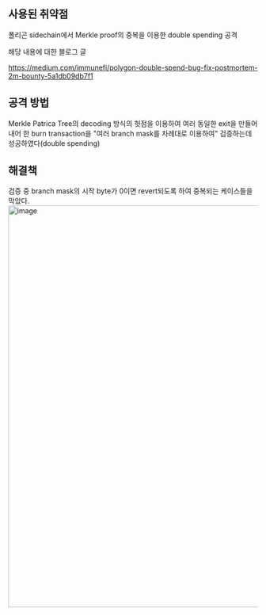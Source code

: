 ## 사용된 취약점
폴리곤 sidechain에서 Merkle proof의 중복을 이용한 double spending 공격 

해당 내용에 대한 블로그 글

https://medium.com/immunefi/polygon-double-spend-bug-fix-postmortem-2m-bounty-5a1db09db7f1

## 공격 방법
Merkle Patrica Tree의 decoding 방식의 헛점을 이용하여 여러 동일한 exit을 만들어 내어
한 burn transaction을 "여러 branch mask를 차례대로 이용하여" 검증하는데 성공하였다(double spending)


## 해결책
검증 중 branch mask의 시작 byte가 0이면 revert되도록 하여 중복되는 케이스들을 막았다.
<img width="811" alt="image" src="https://github.com/dik654/Bridge_hacks/assets/33992354/23e0c1b7-96a6-4a01-9c13-078d3ca5fc58">
